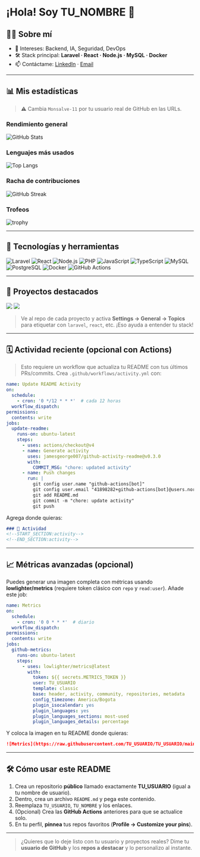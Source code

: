 # ¡Hola! Soy **TU\_NOMBRE** 👋

<!-- reemplaza TU_USUARIO con tu usuario de GitHub -->

## 🧑‍💻 Sobre mí

* 🎯 Intereses: Backend, IA, Seguridad, DevOps
* 🛠️ Stack principal: **Laravel · React · Node.js · MySQL · Docker**
* 📫 Contáctame: [LinkedIn](https://www.linkedin.com/in/Monsalve-11) · [Email](mailto:mjhon6811@gmail.com)

---

## 📊 Mis estadísticas

> ⚠️ Cambia `Monsalve-11` por tu usuario real de GitHub en las URLs.

### Rendimiento general

![GitHub Stats](https://github-readme-stats.vercel.app/api?username=TU_USUARIO\&show_icons=true\&theme=transparent\&hide_title=false\&include_all_commits=true\&count_private=true)

### Lenguajes más usados

![Top Langs](https://github-readme-stats.vercel.app/api/top-langs/?username=TU_USUARIO\&layout=compact\&langs_count=8\&hide_progress=false)

### Racha de contribuciones

![GitHub Streak](https://streak-stats.demolab.com?user=TU_USUARIO\&theme=default\&date_format=j%20M%5B%20Y%5D)

### Trofeos

![trophy](https://github-profile-trophy.vercel.app/?username=TU_USUARIO\&margin-w=8\&no-bg=true)

---

## 🧰 Tecnologías y herramientas

<!-- Cambia o quita lo que no uses -->

![Laravel](https://img.shields.io/badge/Laravel-FF2D20?logo=laravel\&logoColor=white)
![React](https://img.shields.io/badge/React-20232a?logo=react\&logoColor=61DAFB)
![Node.js](https://img.shields.io/badge/Node.js-43853d?logo=node.js\&logoColor=white)
![PHP](https://img.shields.io/badge/PHP-777BB4?logo=php\&logoColor=white)
![JavaScript](https://img.shields.io/badge/JavaScript-F7DF1E?logo=javascript\&logoColor=black)
![TypeScript](https://img.shields.io/badge/TypeScript-3178C6?logo=typescript\&logoColor=white)
![MySQL](https://img.shields.io/badge/MySQL-005C84?logo=mysql\&logoColor=white)
![PostgreSQL](https://img.shields.io/badge/PostgreSQL-316192?logo=postgresql\&logoColor=white)
![Docker](https://img.shields.io/badge/Docker-2496ED?logo=docker\&logoColor=white)
![GitHub Actions](https://img.shields.io/badge/GitHub%20Actions-2088FF?logo=github-actions\&logoColor=white)

---

## 🚀 Proyectos destacados

<a href="https://github.com/TU_USUARIO/PROYECTO_1"><img src="https://github-readme-stats.vercel.app/api/pin/?username=TU_USUARIO&repo=PROYECTO_1" /></a> <a href="https://github.com/TU_USUARIO/PROYECTO_2"><img src="https://github-readme-stats.vercel.app/api/pin/?username=TU_USUARIO&repo=PROYECTO_2" /></a>

> Ve al repo de cada proyecto y activa **Settings → General → Topics** para etiquetar con `laravel`, `react`, etc. ¡Eso ayuda a entender tu stack!

---

## 🗓️ Actividad reciente (opcional con Actions)

> Esto requiere un workflow que actualiza tu README con tus últimos PRs/commits. Crea `.github/workflows/activity.yml` con:

```yaml
name: Update README Activity
on:
  schedule:
    - cron: '0 */12 * * *'  # cada 12 horas
  workflow_dispatch:
permissions:
  contents: write
jobs:
  update-readme:
    runs-on: ubuntu-latest
    steps:
      - uses: actions/checkout@v4
      - name: Generate activity
        uses: jamesgeorge007/github-activity-readme@v0.3.0
        with:
          COMMIT_MSG: "chore: updated activity"
      - name: Push changes
        run: |
          git config user.name "github-actions[bot]"
          git config user.email "41898282+github-actions[bot]@users.noreply.github.com"
          git add README.md
          git commit -m "chore: update activity"
          git push
```

Agrega donde quieras:

```md
### 🔄 Actividad
<!--START_SECTION:activity-->
<!--END_SECTION:activity-->
```

---

## 📈 Métricas avanzadas (opcional)

Puedes generar una imagen completa con métricas usando **lowlighter/metrics** (requiere token clásico con `repo` y `read:user`). Añade este job:

```yaml
name: Metrics
on:
  schedule:
    - cron: '0 0 * * *'  # diario
  workflow_dispatch:
permissions:
  contents: write
jobs:
  github-metrics:
    runs-on: ubuntu-latest
    steps:
      - uses: lowlighter/metrics@latest
        with:
          token: ${{ secrets.METRICS_TOKEN }}
          user: TU_USUARIO
          template: classic
          base: header, activity, community, repositories, metadata
          config_timezone: America/Bogota
          plugin_isocalendar: yes
          plugin_languages: yes
          plugin_languages_sections: most-used
          plugin_languages_details: percentage
```

Y coloca la imagen en tu README donde quieras:

```md
![Metrics](https://raw.githubusercontent.com/TU_USUARIO/TU_USUARIO/main/github-metrics.svg)
```

---

## 🛠️ Cómo usar este README

1. Crea un repositorio **público** llamado exactamente **TU\_USUARIO** (igual a tu nombre de usuario).
2. Dentro, crea un archivo `README.md` y pega este contenido.
3. Reemplaza `TU_USUARIO`, `TU_NOMBRE` y los enlaces.
4. (Opcional) Crea las **GitHub Actions** anteriores para que se actualice solo.
5. En tu perfil, **pinnea** tus repos favoritos (**Profile → Customize your pins**).

---

> ¿Quieres que lo deje listo con tu usuario y proyectos reales? Dime tu **usuario de GitHub** y los **repos a destacar** y lo personalizo al instante.
